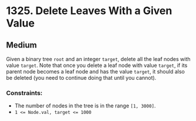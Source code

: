 # 1325. Delete Leaves With a Given Value

## Medium

Given a binary tree `root` and an integer `target`, delete all the leaf nodes with value `target`. Note that once you
delete a leaf node with value `target`, if its parent node becomes a leaf node and has the value `target`, it should
also be deleted (you need to continue doing that until you cannot).

### Constraints:

- The number of nodes in the tree is in the range `[1, 3000]`.
- `1 <= Node.val, target <= 1000`
